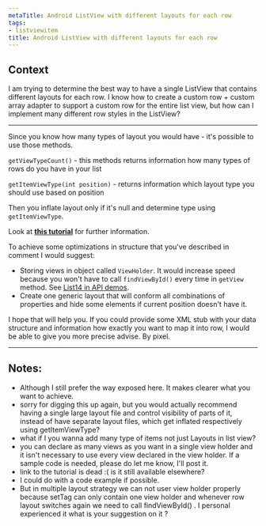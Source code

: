 ```yaml
---
metaTitle: Android ListView with different layouts for each row
tags:
- listviewitem
title: Android ListView with different layouts for each row
---
```


## Context

I am trying to determine the best way to have a single ListView that contains different layouts for each row. I know how to create a custom row + custom array adapter to support a custom row for the entire list view, but how can I implement many different row styles in the ListView?



---

Since you know how many types of layout you would have - it's possible to use those methods.


`getViewTypeCount()` - this methods returns information how many types of rows do you have in your list


`getItemViewType(int position)` - returns information which layout type you should use based on position


Then you inflate layout only if it's null and determine type using `getItemViewType`.


Look at **[this tutorial](http://android.amberfog.com/?p=296)** for further information.


To achieve some optimizations in structure that you've described in comment I would suggest:


* Storing views in object called `ViewHolder`. It would increase speed because you won't have to call `findViewById()` every time in `getView` method. See [List14 in API demos](http://developer.android.com/resources/samples/ApiDemos/src/com/example/android/apis/view/List14.html).
* Create one generic layout that will conform all combinations of properties and hide some elements if current position doesn't have it.


I hope that will help you. If you could provide some XML stub with your data structure and information how exactly you want to map it into row, I would be able to give you more precise advise. By pixel.



---

## Notes:

- Although I still prefer the way exposed here. It makes clearer what you want to achieve.
- sorry for digging this up again, but you would actually recommend having a single large layout file and control visibility of parts of it, instead of have separate layout files, which get inflated respectively using getItemViewType?
- what if I you wanna add many type of items not just Layouts in list view?
-  you can declare as many views as you want in a single view holder and it isn't necessary to use every view declared in the view holder. If a sample code is needed, please do let me know, I'll post it.
-  link to the tutorial is dead :(  is it still available elsewhere?
- I could do with a code example if possible.
- But in multiple layout strategy we can not user view holder properly because setTag can only contain one view holder and whenever row layout switches again we need to call findViewById() . I personal experienced it what is your suggestion on it ?
